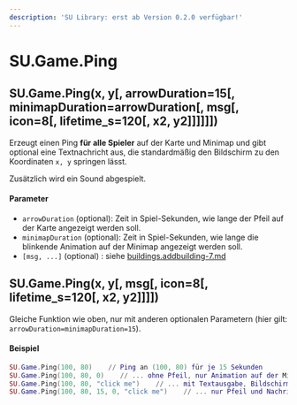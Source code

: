 ```yaml
---
description: 'SU Library: erst ab Version 0.2.0 verfügbar!'
---
```


# SU.Game.Ping

## SU.Game.Ping(x, y\[, arrowDuration=15\[, minimapDuration=arrowDuration\[, msg\[, icon=8\[, lifetime\_s=120\[, x2, y2]]]]]])

Erzeugt einen Ping **für alle Spieler** auf der Karte und Minimap und gibt optional eine Textnachricht aus, die standardmäßig den Bildschirm zu den Koordinaten `x, y` springen lässt.

Zusätzlich wird ein Sound abgespielt.

#### Parameter

* `arrowDuration` (optional): Zeit in Spiel-Sekunden, wie lange der Pfeil auf der Karte angezeigt werden soll.
* `minimapDuration` (optional): Zeit in Spiel-Sekunden, wie lange die blinkende Animation auf der Minimap  angezeigt werden soll.
* `[msg, ...]` (optional) : siehe [buildings.addbuilding-7.md](buildings.addbuilding-7.md "mention")



## SU.Game.Ping(x, y\[, msg\[, icon=8\[, lifetime\_s=120\[, x2, y2]]]])

Gleiche Funktion wie oben, nur mit anderen optionalen Parametern (hier gilt: `arrowDuration=minimapDuration=15`).



#### Beispiel

```lua
SU.Game.Ping(100, 80)    // Ping an (100, 80) für je 15 Sekunden
SU.Game.Ping(100, 80, 0)    // ... ohne Pfeil, nur Animation auf der Minimap (und Sound)
SU.Game.Ping(100, 80, "click me")    // ... mit Textausgabe, Bildschirm springt zu den Koordinaten
SU.Game.Ping(100, 80, 15, 0, "click me")    // ... nur Pfeil und Nachricht
```
